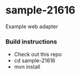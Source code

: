 # sample-21616
Example web adapter


### Build instructions
- Check out this repo
- cd sample-21616
- mvn install
